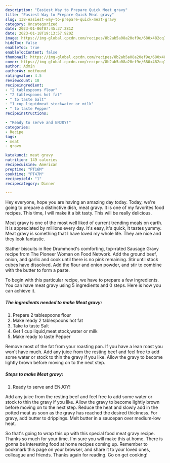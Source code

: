 ```yaml
---
description: "Easiest Way to Prepare Quick Meat gravy"
title: "Easiest Way to Prepare Quick Meat gravy"
slug: 138-easiest-way-to-prepare-quick-meat-gravy
category: Uncategorized
date: 2023-01-06T07:45:37.281Z
date: 2023-01-18T19:13:57.920Z
image: https://img-global.cpcdn.com/recipes/8b2ab5a08a20ef9e/680x482cq70/meat-gravy-recipe-main-photo.jpg
hideToc: false
enableToc: true
enableTocContent: false
thumbnail: https://img-global.cpcdn.com/recipes/8b2ab5a08a20ef9e/680x482cq70/meat-gravy-recipe-main-photo.jpg
cover: https://img-global.cpcdn.com/recipes/8b2ab5a08a20ef9e/680x482cq70/meat-gravy-recipe-main-photo.jpg
author: Admin
authorAv: notfound
ratingvalue: 4.5
reviewcount: 18
recipeingredient:
- "2 tablespoons flour"
- "2 tablespoons hot fat"
- " to taste Salt"
- "1 cup liquidmeat stockwater or milk"
- " to taste Pepper"
recipeinstructions:

- "Ready to serve and ENJOY!"
categories:
- Recipe
tags:
- meat
- gravy

katakunci: meat gravy 
nutrition: 149 calories
recipecuisine: American
preptime: "PT16M"
cooktime: "PT47M"
recipeyield: "1"
recipecategory: Dinner

---
```



Hey everyone, hope you are having an amazing day today. Today, we're going to prepare a distinctive dish, meat gravy. It is one of my favorites food recipes. This time, I will make it a bit tasty. This will be really delicious.

Meat gravy is one of the most well liked of current trending meals on earth. It is appreciated by millions every day. It's easy, it's quick, it tastes yummy. Meat gravy is something that I have loved my whole life. They are nice and they look fantastic.

Slather biscuits in Ree Drummond&#39;s comforting, top-rated Sausage Gravy recipe from The Pioneer Woman on Food Network. Add the ground beef, onion, and garlic and cook until there is no pink remaining. Stir until stock cubes have dissolved. Add the flour and onion powder, and stir to combine with the butter to form a paste.


To begin with this particular recipe, we have to prepare a few ingredients. You can have meat gravy using 5 ingredients and 0 steps. Here is how you can achieve it.

<!--inarticleads1-->

##### The ingredients needed to make Meat gravy:

1. Prepare 2 tablespoons flour
1. Make ready 2 tablespoons hot fat
1. Take  to taste Salt
1. Get 1 cup liquid,meat stock,water or milk
1. Make ready  to taste Pepper


Remove most of the fat from your roasting pan. If you have a lean roast you won&#39;t have much. Add any juice from the resting beef and feel free to add some water or stock to thin the gravy if you like. Allow the gravy to become lightly brown before moving on to the next step. 

<!--inarticleads2-->

##### Steps to make Meat gravy:


1. Ready to serve and ENJOY!

Add any juice from the resting beef and feel free to add some water or stock to thin the gravy if you like. Allow the gravy to become lightly brown before moving on to the next step. Reduce the heat and slowly add in the potted meat as soon as the gravy has reached the desired thickness. For gravy, add butter to drippings. Melt butter in a saucepan over medium-low heat. 

So that's going to wrap this up with this special food meat gravy recipe. Thanks so much for your time. I'm sure you will make this at home. There is gonna be interesting food at home recipes coming up. Remember to bookmark this page on your browser, and share it to your loved ones, colleague and friends. Thanks again for reading. Go on get cooking!
